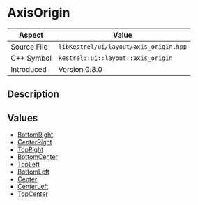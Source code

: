 # AxisOrigin
| Aspect | Value |
| --- | --- |
| Source File | `libKestrel/ui/layout/axis_origin.hpp` |
| C++ Symbol | `kestrel::ui::layout::axis_origin` |
| Introduced | Version 0.8.0 |
## Description
## Values

 - [BottomRight](BottomRight.md)
 - [CenterRight](CenterRight.md)
 - [TopRight](TopRight.md)
 - [BottomCenter](BottomCenter.md)
 - [TopLeft](TopLeft.md)
 - [BottomLeft](BottomLeft.md)
 - [Center](Center.md)
 - [CenterLeft](CenterLeft.md)
 - [TopCenter](TopCenter.md)

